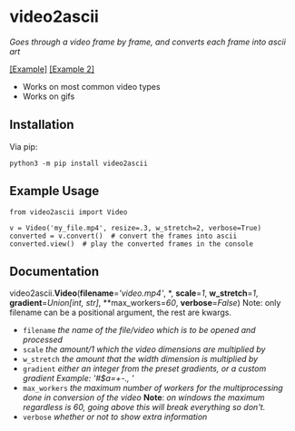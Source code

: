 # video2ascii
*Goes through a video frame by frame, and converts each frame into ascii art*

[\[Example\]](https://www.youtube.com/watch?v=S5-_BzdrOkQ) [\[Example 2\]](https://www.youtube.com/watch?v=eX4pYQjCyYg)

* Works on most common video types
* Works on gifs

## Installation
Via pip:
```
python3 -m pip install video2ascii
```

## Example Usage
```
from video2ascii import Video

v = Video('my_file.mp4', resize=.3, w_stretch=2, verbose=True)
converted = v.convert()  # convert the frames into ascii
converted.view()  # play the converted frames in the console
```

## Documentation
video2ascii.**Video**(**filename**=*'video.mp4'*, \*, **scale**=*1*, **w_stretch**=*1*, **gradient**=*Union[int, str]*, **max_workers=*60*, **verbose**=*False*)
Note: only filename can be a positional argument, the rest are kwargs.
* `filename` *the name of the file/video which is to be opened and processed*
* `scale` *the amount/1 which the video dimensions are multiplied by*
* `w_stretch` *the amount that the width dimension is multiplied by*
* `gradient` *either an integer from the preset gradients, or a custom gradient Example: '#$a=+-., '*
* `max_workers` *the maximum number of workers for the multiprocessing done in conversion of the video* **Note**: *on windows the maximum regardless is 60, going above this will break everything so don't.*
* `verbose` *whether or not to show extra information*
